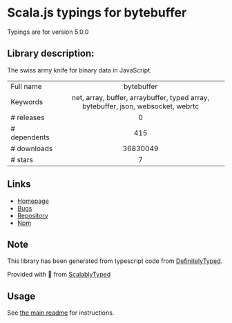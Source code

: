 
# Scala.js typings for bytebuffer

Typings are for version 5.0.0

## Library description:
The swiss army knife for binary data in JavaScript.

|                    |                 |
| ------------------ | :-------------: |
| Full name          | bytebuffer |
| Keywords           | net, array, buffer, arraybuffer, typed array, bytebuffer, json, websocket, webrtc |
| # releases         | 0 |
| # dependents       | 415 |
| # downloads        | 36830049 |
| # stars            | 7 |

## Links
- [Homepage](https://github.com/dcodeIO/bytebuffer.js#readme)
- [Bugs](https://github.com/dcodeIO/bytebuffer.js/issues)
- [Repository](https://github.com/dcodeIO/bytebuffer.js)
- [Npm](https://www.npmjs.com/package/bytebuffer)
    


## Note
This library has been generated from typescript code from [DefinitelyTyped](https://definitelytyped.org).

Provided with :purple_heart: from [ScalablyTyped](https://github.com/oyvindberg/ScalablyTyped)

## Usage
See [the main readme](../../readme.md) for instructions.


